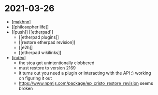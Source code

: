# 2021-03-26

- [[makhno]]
- [[philosopher life]]
- [[push]] [[etherpad]]
  - [[etherpad plugins]]
  - [[restore etherpad revision]]
  - [[e2h]]
  - [[etherpad wikilinks]]
- [[index]]
  - the stoa got unintentionally clobbered
  - must restore to version 2169
  - it turns out you need a plugin or interacting with the API :) working on figuring it out
  - https://www.npmjs.com/package/ep_cristo_restore_revision seems broken

[//begin]: # "Autogenerated link references for markdown compatibility"
[makhno]: ../makhno "makhno"
[index]: ../index "index"
[//end]: # "Autogenerated link references"